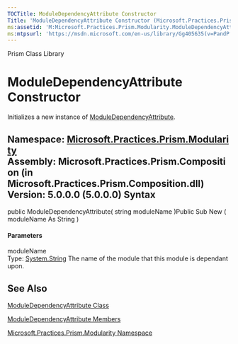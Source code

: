 ```yaml
---
TOCTitle: ModuleDependencyAttribute Constructor
Title: 'ModuleDependencyAttribute Constructor (Microsoft.Practices.Prism.Modularity)'
ms:assetid: 'M:Microsoft.Practices.Prism.Modularity.ModuleDependencyAttribute.\#ctor(System.String)'
ms:mtpsurl: 'https://msdn.microsoft.com/en-us/library/Gg405635(v=PandP.50)'
---
```


Prism Class Library

ModuleDependencyAttribute Constructor
=====================================

Initializes a new instance of [ModuleDependencyAttribute](https://msdn.microsoft.com/t:microsoft.practices.prism.modularity.moduledependencyattribute).

**Namespace:** [Microsoft.Practices.Prism.Modularity](https://msdn.microsoft.com/n:microsoft.practices.prism.modularity)
**Assembly:** Microsoft.Practices.Prism.Composition (in Microsoft.Practices.Prism.Composition.dll) Version: 5.0.0.0 (5.0.0.0)
Syntax
------

<span id="syntaxToggle"></span>public ModuleDependencyAttribute( string moduleName )Public Sub New ( moduleName As String )
#### Parameters

moduleName  
Type: [System.String](http://msdn2.microsoft.com/en-us/library/s1wwdcbf)
The name of the module that this module is dependant upon.

See Also
--------


[ModuleDependencyAttribute Class](https://msdn.microsoft.com/t:microsoft.practices.prism.modularity.moduledependencyattribute)

[ModuleDependencyAttribute Members](https://msdn.microsoft.com/allmembers.t:microsoft.practices.prism.modularity.moduledependencyattribute)

[Microsoft.Practices.Prism.Modularity Namespace](https://msdn.microsoft.com/n:microsoft.practices.prism.modularity)

